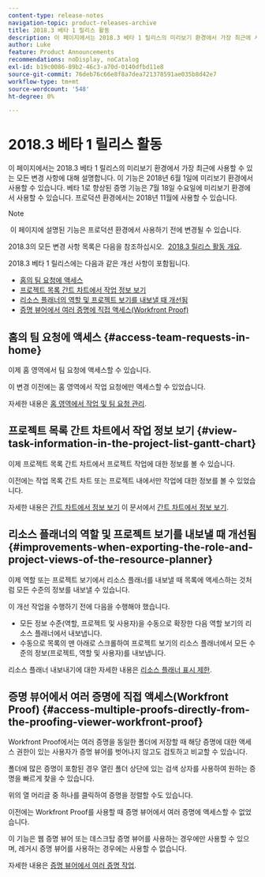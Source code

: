 ```yaml
---
content-type: release-notes
navigation-topic: product-releases-archive
title: 2018.3 베타 1 릴리스 활동
description: 이 페이지에서는 2018.3 베타 1 릴리스의 미리보기 환경에서 가장 최근에 사용할 수 있는 모든 변경 사항에 대해 설명합니다. 이 기능은 2018년 6월 1일에 미리보기 환경에서 사용할 수 있습니다. 베타 1로 향상된 증명 기능은 7월 18일 수요일에 미리보기 환경에서 사용할 수 있습니다. 프로덕션 환경에서는 2018년 11월에 사용할 수 있습니다.
author: Luke
feature: Product Announcements
recommendations: noDisplay, noCatalog
exl-id: b19c0086-89b2-46c3-a70d-0140dfbd11e8
source-git-commit: 76deb76c66e8f8a7dea721378591ae035b8d42e7
workflow-type: tm+mt
source-wordcount: '548'
ht-degree: 0%

---
```


# 2018.3 베타 1 릴리스 활동

이 페이지에서는 2018.3 베타 1 릴리스의 미리보기 환경에서 가장 최근에 사용할 수 있는 모든 변경 사항에 대해 설명합니다. 이 기능은 2018년 6월 1일에 미리보기 환경에서 사용할 수 있습니다. 베타 1로 향상된 증명 기능은 7월 18일 수요일에 미리보기 환경에서 사용할 수 있습니다. 프로덕션 환경에서는 2018년 11월에 사용할 수 있습니다.

>[!NOTE]
>
> 이 페이지에 설명된 기능은 프로덕션 환경에서 사용하기 전에 변경될 수 있습니다.

2018.3의 모든 변경 사항 목록은 다음을 참조하십시오.  [2018.3 릴리스 활동 개요](../../../../product-announcements/product-releases/quarterly-release-archive/2018.3-release-activity/2018.3-release-activity-overview.md).

2018.3 베타 1 릴리스에는 다음과 같은 개선 사항이 포함됩니다.

* [홈의 팀 요청에 액세스](#access-team-requests-in-home)
* [프로젝트 목록 간트 차트에서 작업 정보 보기](#view-task-information-in-the-project-list-gantt-chart)
* [리소스 플래너의 역할 및 프로젝트 보기를 내보낼 때 개선됨](#improvements-when-exporting-the-role-and-project-views-of-the-resource-planner)
* [증명 뷰어에서 여러 증명에 직접 액세스(Workfront Proof)](#access-multiple-proofs-directly-from-the-proofing-viewer-workfront-proof)

## 홈의 팀 요청에 액세스 {#access-team-requests-in-home}

이제 홈 영역에서 팀 요청에 액세스할 수 있습니다.

이 변경 이전에는 홈 영역에서 작업 요청에만 액세스할 수 있었습니다.

자세한 내용은 [홈 영역에서 작업 및 팀 요청 관리](../../../../workfront-basics/using-home/using-the-home-area/manage-work-and-team-requests-home.md).

## 프로젝트 목록 간트 차트에서 작업 정보 보기 {#view-task-information-in-the-project-list-gantt-chart}

이제 프로젝트 목록 간트 차트에서 프로젝트 작업에 대한 정보를 볼 수 있습니다. 

이전에는 작업 목록 간트 차트 또는 프로젝트 내에서만 작업에 대한 정보를 볼 수 있었습니다.

자세한 내용은 [간트 차트에서 정보 보기](../../../../manage-work/gantt-chart/use-the-gantt-chart/view-info-in-gantt.md) 이 문서에서 [간트 차트에서 정보 보기](../../../../manage-work/gantt-chart/use-the-gantt-chart/view-info-in-gantt.md).

## 리소스 플래너의 역할 및 프로젝트 보기를 내보낼 때 개선됨 {#improvements-when-exporting-the-role-and-project-views-of-the-resource-planner}

이제 역할 또는 프로젝트 보기에서 리소스 플래너를 내보낼 때 목록에 액세스하는 것처럼 모든 수준의 정보를 내보낼 수 있습니다.

이 개선 작업을 수행하기 전에 다음을 수행해야 했습니다.

* 모든 정보 수준(역할, 프로젝트 및 사용자)을 수동으로 확장한 다음 역할 보기의 리소스 플래너에서 내보냅니다.
* 수동으로 목록의 맨 아래로 스크롤하여 프로젝트 보기의 리소스 플래너에서 모든 수준의 정보(프로젝트, 역할 및 사용자)를 내보냅니다.

리소스 플래너 내보내기에 대한 자세한 내용은 [리소스 플래너 표시 제한](../../../../resource-mgmt/resource-planning/resource-planner-display-limitations.md).

## 증명 뷰어에서 여러 증명에 직접 액세스(Workfront Proof) {#access-multiple-proofs-directly-from-the-proofing-viewer-workfront-proof}

Workfront Proof에서는 여러 증명을 동일한 폴더에 저장할 때 해당 증명에 대한 액세스 권한이 있는 사용자가 증명 뷰어를 벗어나지 않고도 검토하고 비교할 수 있습니다. 

폴더에 많은 증명이 포함된 경우 열린 폴더 상단에 있는 검색 상자를 사용하여 원하는 증명을 빠르게 찾을 수 있습니다.

위의 열 머리글 중 하나를 클릭하여 증명을 정렬할 수도 있습니다.

이전에는 Workfront Proof를 사용할 때 증명 뷰어에서 여러 증명에 액세스할 수 없었습니다.

이 기능은 웹 증명 뷰어 또는 데스크탑 증명 뷰어를 사용하는 경우에만 사용할 수 있으며, 레거시 증명 뷰어를 사용하는 경우에는 사용할 수 없습니다.

자세한 내용은 [증명 뷰어에서 여러 증명 작업](../../../../workfront-proof/wp-work-proofsfiles/review-proofs-wpv/work-with-multiple-proofs.md).
